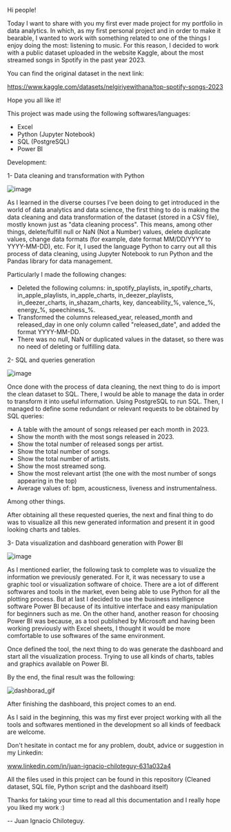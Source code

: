 Hi people! 

Today I want to share with you my first ever made project for my portfolio in data analytics. In which, as my first personal project and in order to make it bearable, I wanted to work with something related to one of the things I enjoy doing the most: listening to music. For this reason, I decided to work with a public dataset uploaded in the website Kaggle, about the most streamed songs in Spotify in the past year 2023. 

You can find the original dataset in the next link:

https://www.kaggle.com/datasets/nelgiriyewithana/top-spotify-songs-2023 

Hope you all like it!

This project was made using the following softwares/languages:
- Excel
- Python (Jupyter Notebook)
- SQL (PostgreSQL)
- Power BI

Development: 

1- Data cleaning and transformation with Python

![image](https://github.com/wampachata/Top-songs-2023---Data-analytics-proyect/assets/113558076/94359dfa-0729-4db8-99b5-c2fda46900e5)


As I learned in the diverse courses I've been doing to get introduced in the world of data analytics and data science, the first thing to do is making the data cleaning and data transformation of the dataset (stored in a CSV file), mostly known just as "data cleaning process". This means, among other things, delete/fulfill null or NaN (Not a Number) values, delete duplicate values, change data formats (for example, date format MM/DD/YYYY to YYYY-MM-DD), etc. For it, I used the language Python to carry out all this process of data cleaning, using Jupyter Notebook to run Python and the Pandas library for data management. 

Particularly I made the following changes:

- Deleted the following columns: in_spotify_playlists, in_spotify_charts, in_apple_playlists, in_apple_charts, in_deezer_playlists, in_deezer_charts, in_shazam_charts, key, danceability_%, valence_%, energy_%, speechiness_%.
- Transformed the columns released_year, released_month and released_day in one only column called "released_date", and added the format YYYY-MM-DD.
- There was no null, NaN or duplicated values in the dataset, so there was no need of deleting or fulfilling data.

2- SQL and queries generation 

![image](https://github.com/wampachata/Top-songs-2023---Data-analytics-proyect/assets/113558076/8729fc16-5ac1-4f40-9d31-74591fb36c8f)

Once done with the process of data cleaning, the next thing to do is import the clean dataset to SQL. There, I would be able to manage the data in order to transform it into useful information. Using PostgreSQL to run SQL. 
Then, I managed to define some redundant or relevant requests to be obtained by SQL queries:
- A table with the amount of songs released per each month in 2023.
- Show the month with the most songs released in 2023.
- Show the total number of released songs per artist.
- Show the total number of songs.
- Show the total number of artists.
- Show the most streamed song.
- Show the most relevant artist (the one with the most number of songs appearing in the top)
- Average values of: bpm, acousticness, liveness and instrumentalness.

Among other things.

After obtaining all these requested queries, the next and final thing to do was to visualize all this new generated information and present it in good looking charts and tables.

3- Data visualization and dashboard generation with Power BI 

![image](https://github.com/wampachata/Top-songs-2023---Data-analytics-proyect/assets/113558076/28e035b3-fec4-419c-b5c2-a8a8eedc05a2)


As I mentioned earlier, the following task to complete was to visualize the information we previously generated. For it, it was necessary to use a graphic tool or visualization software of choice. There are a lot of different softwares and tools in the market, even being able to use Python for all the plotting process. But at last I decided to use the business intelligence software Power BI because of its intuitive interface and easy manipulation for beginners such as me. On the other hand, another reason for choosing Power BI was because, as a tool published by Microsoft and having been working previously with Excel sheets, I thought it would be more comfortable to use softwares of the same environment. 

Once defined the tool, the next thing to do was generate the dashboard and start all the visualization process. Trying to use all kinds of charts, tables and graphics available on Power BI.

By the end, the final result was the following: 

![dashborad_gif](https://github.com/wampachata/Top-songs-2023---Data-analytics-proyect/assets/113558076/c5c64788-ef2d-43bb-9da9-c6695f7db72f)

After finishing the dashboard, this project comes to an end. 

As I said in the beginning, this was my first ever project working with all the tools and softwares mentioned in the development so all kinds of feedback are welcome. 

Don't hesitate in contact me for any problem, doubt, advice or suggestion in my Linkedin: 

www.linkedin.com/in/juan-ignacio-chiloteguy-631a032a4

All the files used in this project can be found in this repository (Cleaned dataset, SQL file, Python script and the dashboard itself) 

Thanks for taking your time to read all this documentation and I really hope you liked my work :)

-- Juan Ignacio Chiloteguy.

